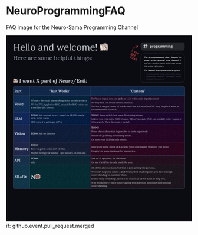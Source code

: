 # NeuroProgrammingFAQ
FAQ image for the Neuro-Sama Programming Channel

![FAQ.png](FAQ.png)if: github.event.pull_request.merged
